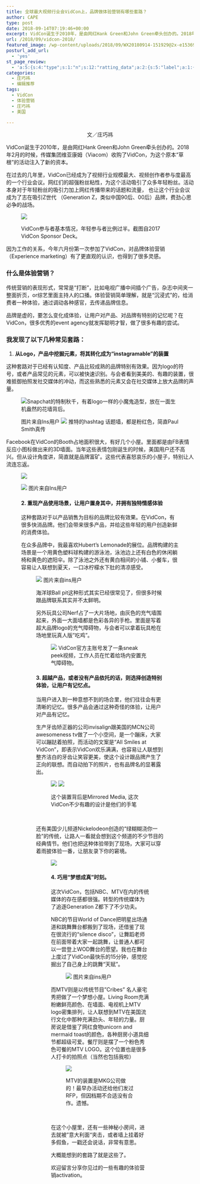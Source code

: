 ```yaml
---
title: 全球最大视频行业会VidCon上，品牌做体验营销有哪些套路？
author: CAPE
type: post
date: 2018-09-14T07:19:46+00:00
excerpt: VidCon诞生于2010年，是由网红Hank Green和John Green牵头创办的。2018年2月的时候，传媒集团维亚康姆（Viacom）收购了VidCon，为这个原本“草根”的活动注入了新的资本。
url: /2018/09/vidcon-2018/
featured_image: /wp-content/uploads/2018/09/WX20180914-151929@2x-e1536909525483.png
posturl_add_url:
  - 'yes'
st_page_review:
  - 'a:5:{s:4:"type";s:1:"n";s:12:"ratting_data";a:2:{s:5:"label";a:1:{i:0;s:0:"";}s:5:"score";a:1:{i:0;s:1:"0";}}s:7:"postion";s:2:"tl";s:5:"title";s:0:"";s:11:"score_label";s:0:"";}'
categories:
  - 庄巧祎
  - 编辑推荐
tags:
  - VidCon
  - 体验营销
  - 庄巧祎
  - 美国

---
```

<p style="text-align: center;">
  文／庄巧祎
</p>

VidCon诞生于2010年，是由网红Hank Green和John Green牵头创办的。2018年2月的时候，传媒集团维亚康姆（Viacom）收购了VidCon，为这个原本“草根”的活动注入了新的资本。

在过去的几年里，VidCon已经成为了视频行业规模最大、视频创作者参与度最高的一个行业会议。网红们的超强粉丝粘性，为这个活动吸引了众多年轻粉丝。活动本身对于年轻粉丝的吸引力加上网红传播带来的话题和流量， 也让这个行业会议成为了志在吸引Z世代 （Generation Z，类似中国90后、00后）品牌，费劲心思必争的战场。<figure>

![](https://ws1.sinaimg.cn/large/006tNc79ly1g2ppatf8wrj30k00f640u.jpg)
<figcaption>VidCon参与者基本情况，年轻参与者比例过半。截图自2017 VidCon Sponsor Deck。</figcaption></figure> 



因为工作的关系，今年六月份第一次参加了VidCon，对品牌体验营销（Experience marketing）有了更直观的认识，也得到了很多灵感。

### **什么是体验营销？**

传统营销的表现形式，常常是“打断”，比如电视广播中间插个广告，杂志中间夹一整面折页，or综艺里面主持人的口播。体验营销简单理解，就是“沉浸式”的，给消费者一种体验，通过调动各种感官，去传递品牌信息。

品牌是虚的，要怎么变化成体验，让用户对产品、对品牌有特别的记忆呢？在VidCon，很多优秀的event agency就发挥聪明才智，做了很多有趣的尝试。

### 

### **我发现了以下几种常见套路：**

  1. **从Logo，产品中挖掘元素，将其转化成为“instagramable”的装置**

这种套路对于已经有认知度、产品比较成熟的品牌特别有效果。因为logo的符号，或者产品常见的元素，可以被快速识别。与会者看到美美的、有趣的装置，很难抵御拍照发社交媒体的冲动，而这些熟悉的元素又会在社交媒体上放大品牌的声量。<figure>

![](https://ws4.sinaimg.cn/large/006tNc79ly1g2ppb2tp9sj30k00k67a4.jpg)Snapchat的特制秋千，有着logo一样的小魔鬼造型，放在一面生机盎然的花墙背后。 

图片来自Ins用户
![](https://ws1.sinaimg.cn/large/006tNc79ly1g2ppb5y9sgj30jg0czq3u.jpg)
推特的hashtag 话题墙，都是粉红色，简直Paul Smith真传</figcaption></figure> 

Facebook在VidCon的Booth占地面积很大，有好几个小屋。里面都是由FB表情反应小图标做出来的3D墙面。当年这些表情包刚诞生的时候，美国用户还不高兴。但从设计角度讲，简直就是品牌富矿。这些代表喜怒哀乐的小屋子，特别让人流连忘返。<figure>

![](https://ws3.sinaimg.cn/large/006tNc79ly1g2ppb8gmsgj30jg0cztaz.jpg)

![](https://ws3.sinaimg.cn/large/006tNc79ly1g2ppbalrrcj30k00p6aej.jpg)
图片来自Ins用户



#### **2. 重现产品使用场景，让用户置身其中，并拥有独特情感体验**

这种套路对于以产品销售为目标的品牌比较有效果。在VidCon，有很多快消品牌。他们会带来很多产品，并给这些年轻的用户创造新鲜的消费体验。

在众多品牌中，我最喜欢Hubert&#8217;s Lemonade的展位。品牌构建的主场景是一个用黄色塑料球构建的游泳池，泳池边上还有白色的休闲躺椅和黄色的遮阳伞。除了泳池之外还有黄白相间的小铺、小餐车，很容易让人联想到夏天，一口冰柠檬水下肚的清凉感受。<figure>

![](https://ws3.sinaimg.cn/large/006tNc79ly1g2ppbdhgdsj30k00kkgpw.jpg)
图片来自ins用户

海洋球Ball pit这种形式其实已经很常见了，但很多时候跟品牌联系其实并不太鲜明。

另外玩具公司Nerf占了一大片场地，由灰色的充气墙围起来，外面一大面墙都是色彩各异的手枪。里面是写着超大品牌logo的充气障碍物，与会者可以拿着玩具枪在场地里玩真人版”吃鸡”。<figure>

![](https://ws4.sinaimg.cn/large/006tNc79ly1g2ppbg0s94j30ge0haadc.jpg)
VidCon官方主账号发了一条sneak peek视频，工作人员在忙着给场内安置充气障碍物。</figcaption></figure> 


#### **3. 超越产品，或者没有产品依托的话，则选择创造特别体验，让用户有记忆点。**

当用户进入到一种意想不到的场合里，他们往往会有更清晰的记忆。很多产品会通过这种奇怪的体验，让用户对产品有记忆。

生产牙齿矫正器的公司invisalign跟美国的MCN公司awesomeness tv做了一个小空间，是一个蹦床，大家可以蹦跶着拍照，而活动的文案是“All Smiles at VidCon”，即表示VidCon欢乐满满，也容易让人联想到整齐洁白的牙齿让笑容更美，使这个设计跟品牌产生了正向的联想。而自动拍下的照片，也有品牌名的显著露出。<figure>

![](https://ws1.sinaimg.cn/large/006tNc79ly1g2ppbifp8mj30k00gkgp0.jpg)
 ![](https://ws2.sinaimg.cn/large/006tNc79ly1g2ppbki6wvj30k00dctbf.jpg)
 
 <figcaption>这个装置背后是Mirrored Media, 这次VidCon不少有趣的设计是他们的手笔</figcaption></figure> 

&nbsp;

还有美国少儿频道Nickelodeon创造的“绿糊糊浇你一脸”的传统，让路人一看就会想到这个频道的不少节目的经典情节。他们也把这种体验带到了现场，大家可以穿着雨披体验一番，让朋友录下你的窘境。<figure>

![](https://ws4.sinaimg.cn/large/006tNc79ly1g2ppbm5n1jj30gi0aydhx.jpg)

#### 4. 巧用“梦想成真”时刻。

这次VidCon，包括NBC、MTV在内的传统媒体的存在感都很强。转型的传统媒体为了追逐Generation Z都下了不少功夫。

NBC的节目World of Dance把明星出场通道和跳舞舞台都搬到了现场，还借鉴了现在很流行的“silence disco”，让舞蹈老师在前面带着大家一起跳舞，让普通人都可以一尝登上WOD舞台的愿望。我也在舞台上度过了VidCon最快乐的15分钟，感觉挖掘出了自己身上的跳舞“天赋”。<figure>

![](https://ws3.sinaimg.cn/large/006tNc79ly1g2ppbofjmyj30k00pq0xc.jpg)
图片来自ins用户</figcaption></figure> 


而MTV则是以传统节目&#8221;Cribes” 名人豪宅秀把做了一个梦想小屋。Living Room充满粉嫩鲜亮颜色、在墙面、电视机上MTV logo密集排列，让人联想到MTV在美国流行文化中那种充满劲头、年轻的力量。厨房说是借鉴了网红食物unicorn and mermaid toast的颜色，各种厨房小道具细节都超级可爱。餐厅则是摆了一个粉色秀色可餐的MTV LOGO。这个位置也是很多人打卡的拍照点（当然也包括我啦）<figure>

![](https://ws1.sinaimg.cn/large/006tNc79ly1g2ppbssad1j30k00u042b.jpg)
 <figcaption>MTV的装置是MKG公司做的！最早办活动还给他们发过RFP，但因档期不合适没有合作。遗憾。</figcaption></figure> 

&nbsp;

在这个小屋里，还有一些神秘小房间，进去就被”意大利面“夹击，或者墙上挂着好多假鱼，一戳还会说话，非常有意思。

大概能想到的套路了就是这些了。

欢迎留言分享你见过的一些有趣的体验营销activation。

